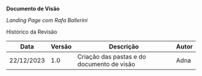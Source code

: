 **Documento de Visão**

*Landing Page com Rafa Ballerini*

Histórico da Revisão

|**Data**|**Versão**|**Descrição**|**Autor**|
| - | - | - | - |
|22/12/2023|1.0|Criação das pastas e do documento de visão|Adna|